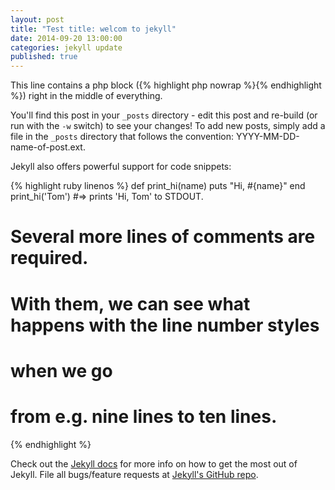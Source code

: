 ```yaml
---
layout: post
title: "Test title: welcom to jekyll"
date: 2014-09-20 13:00:00
categories: jekyll update
published: true
---
```


This line contains a php block ({% highlight php nowrap %}<?php phpinfo(); ?>{% endhighlight %}) right in the middle of everything.

You'll find this post in your `_posts` directory - edit this post and re-build (or run with the `-w` switch) to see your changes!
To add new posts, simply add a file in the `_posts` directory that follows the convention: YYYY-MM-DD-name-of-post.ext.

Jekyll also offers powerful support for code snippets:

{% highlight ruby linenos %}
def print_hi(name)
  puts "Hi, #{name}"
end
print_hi('Tom')
#=> prints 'Hi, Tom' to STDOUT.
#
# Several more lines of comments are required.
#
# With them, we can see what happens with the line number styles
# when we go
# from e.g. nine lines to ten lines.
{% endhighlight %}

Check out the [Jekyll docs][jekyll] for more info on how to get the most out of Jekyll. File all bugs/feature requests at [Jekyll's GitHub repo][jekyll-gh].

[jekyll-gh]: https://github.com/mojombo/jekyll
[jekyll]:    http://jekyllrb.com
